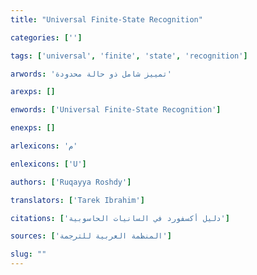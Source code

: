 ```yaml
---
title: "Universal Finite-State Recognition"

categories: ['']

tags: ['universal', 'finite', 'state', 'recognition']

arwords: 'تمييز شامل ذو حالة محدودة'

arexps: []

enwords: ['Universal Finite-State Recognition']

enexps: []

arlexicons: 'م'

enlexicons: ['U']

authors: ['Ruqayya Roshdy']

translators: ['Tarek Ibrahim']

citations: ['دليل أكسفورد في السانيات الحاسوبية']

sources: ['المنظمة العربية للترجمة']

slug: ""
---
```

